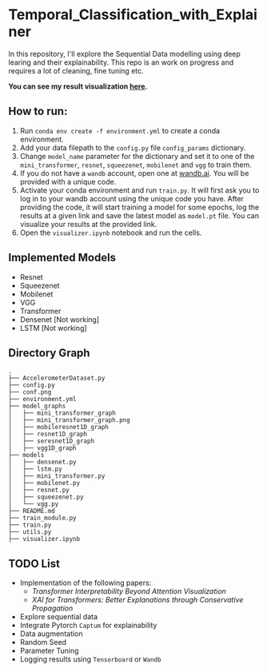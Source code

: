 # Temporal_Classification_with_Explainer
In this repository, I'll explore the Sequential Data modelling using deep learing and their explainability. This repo is an work on progress and requires a lot of cleaning, fine tuning etc. 
  

**You can see my result visualization [here](https://wandb.ai/tahsin/Accelerometer%20Project/).**

## How to run:
1. Run `conda env create -f environment.yml` to create a conda environment.
2. Add your data filepath to the `config.py` file `config_params` dictionary. 
3. Change `model_name` parameter for the dictionary and set it to one of the `mini_transformer`, `resnet`, `squeezenet`, `mobilenet` and `vgg` to train them.
4. If you do not have a `wandb` account, open one at [wandb.ai](wandb.ai). You will be provided with a unique code. 
4. Activate your conda environment and run `train.py`. It will first ask you to log in to your wandb account using the unique code you have. After providing the code, it will start training a model for some epochs, log the results at a given link and save the latest model as `model.pt` file. You can visualize your results at the provided link.  
5. Open the `visualizer.ipynb` notebook and run the cells.

## Implemented Models
- Resnet
- Squeezenet
- Mobilenet
- VGG
- Transformer
- Densenet [Not working]
- LSTM [Not working]


## Directory Graph
```
.
├── AccelerometerDataset.py
├── config.py
├── conf.png
├── environment.yml
├── model_graphs
│   ├── mini_transformer_graph
│   ├── mini_transformer_graph.png
│   ├── mobileresnet1D_graph
│   ├── resnet1D_graph
│   ├── seresnet1D_graph
│   ├── vgg1D_graph
├── models
│   ├── densenet.py
│   ├── lstm.py
│   ├── mini_transformer.py
│   ├── mobilenet.py 
│   ├── resnet.py
│   ├── squeezenet.py
│   └── vgg.py
├── README.md
├── train_module.py
├── train.py
├── utils.py
├── visualizer.ipynb

```

## TODO List
- Implementation of the following papers:
  - *Transformer Interpretability Beyond Attention Visualization*
  - *XAI for Transformers: Better Explanations through Conservative Propagation*
- Explore sequential data
- Integrate Pytorch `Captum` for explainability
- Data augmentation
- Random Seed
- Parameter Tuning
- Logging results using `Tensorboard` or `Wandb`
